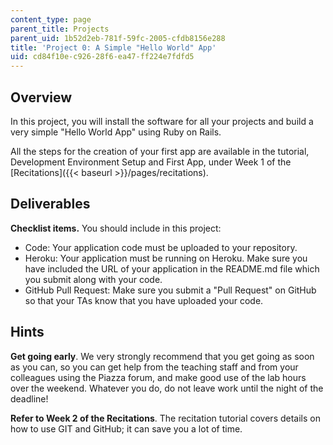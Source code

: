```yaml
---
content_type: page
parent_title: Projects
parent_uid: 1b52d2eb-781f-59fc-2005-cfdb8156e288
title: 'Project 0: A Simple "Hello World" App'
uid: cd84f10e-c926-28f6-ea47-ff224e7fdfd5
---
```


Overview
--------

In this project, you will install the software for all your projects and build a very simple "Hello World App" using Ruby on Rails.

All the steps for the creation of your first app are available in the tutorial, Development Environment Setup and First App, under Week 1 of the [Recitations]({{< baseurl >}}/pages/recitations).

Deliverables
------------

**Checklist items.** You should include in this project:

*   Code: Your application code must be uploaded to your repository.
*   Heroku: Your application must be running on Heroku. Make sure you have included the URL of your application in the README.md file which you submit along with your code.
*   GitHub Pull Request: Make sure you submit a "Pull Request" on GitHub so that your TAs know that you have uploaded your code.

Hints
-----

**Get going early**. We very strongly recommend that you get going as soon as you can, so you can get help from the teaching staff and from your colleagues using the Piazza forum, and make good use of the lab hours over the weekend. Whatever you do, do not leave work until the night of the deadline!

**Refer to Week 2 of the Recitations**. The recitation tutorial covers details on how to use GIT and GitHub; it can save you a lot of time.